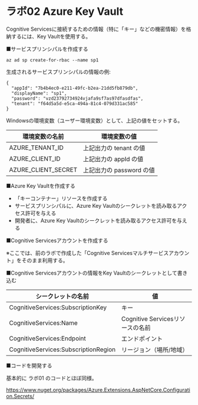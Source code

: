 # ラボ02 Azure Key Vault

Cognitive Servicesに接続するための情報（特に「キー」などの機密情報）を格納するには、Key Vaultを使用する。

■サービスプリンシパルを作成する

```
az ad sp create-for-rbac --name sp1
```

生成されるサービスプリンシパルの情報の例:

```
{
  "appId": "7b4b4ec0-e211-49fc-b2ea-21dd5fb879db",
  "displayName": "sp1",
  "password": "vzd23792734924vjafa9sf7as97dfasdfas",
  "tenant": "f64d5a5d-e5ca-494a-81c4-079d331ac585"
}
```

Windowsの環境変数（ユーザー環境変数）として、上記の値をセットする。

| 環境変数の名前      | 環境変数の値             |
| ------------------- | ------------------------ |
| AZURE_TENANT_ID     | 上記出力の tenant の値   |
| AZURE_CLIENT_ID     | 上記出力の appId の値    |
| AZURE_CLIENT_SECRET | 上記出力の password の値 |

■Azure Key Vaultを作成する

- 「キーコンテナー」リソースを作成する
- サービスプリンシパルに、Azure Key Vaultのシークレットを読み取るアクセス許可を与える
- 開発者に、Azure Key Vaultのシークレットを読み取るアクセス許可を与える

■Cognitive Servicesアカウントを作成する

※ここでは、前のラボで作成した「Cognitive Servicesマルチサービスアカウント」をそのまま利用する。

■Cognitive Servicesアカウントの情報をKey Vaultのシークレットとして書き込む

| シークレットの名前                   | 値                               |
| ------------------------------------ | -------------------------------- |
| CognitiveServices:SubscriptionKey    | キー                             |
| CognitiveServices:Name               | Cognitive Servicesリソースの名前 |
| CognitiveServices:Endpoint           | エンドポイント                   |
| CognitiveServices:SubscriptionRegion | リージョン（場所/地域）          |

■コードを開発する

基本的に ラボ01 のコードとほぼ同様。

https://www.nuget.org/packages/Azure.Extensions.AspNetCore.Configuration.Secrets/

